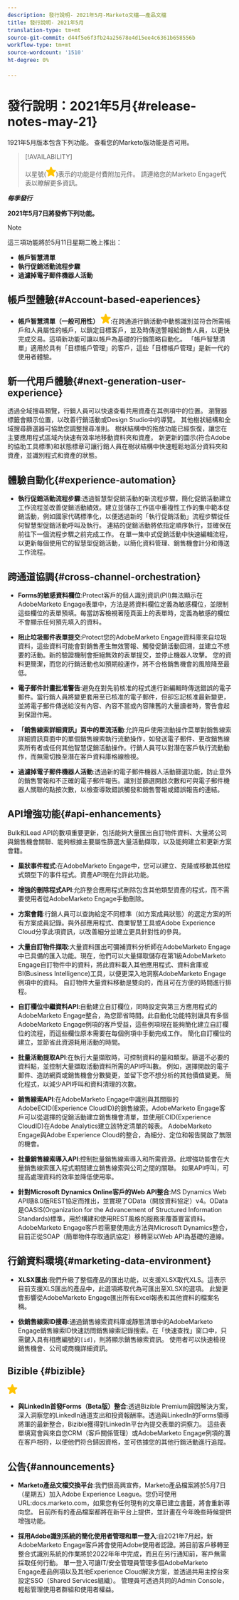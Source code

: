 ```yaml
---
description: 發行說明- 2021年5月-Marketo文檔——產品文檔
title: 發行說明- 2021年5月
translation-type: tm+mt
source-git-commit: d44f5e6f3fb24a25678e4d15ee4c6361b658556b
workflow-type: tm+mt
source-wordcount: '1510'
ht-degree: 0%

---
```


# 發行說明：2021年5月{#release-notes-may-21}

1921年5月版本包含下列功能。 查看您的Marketo版功能是否可用。

>[!AVAILABILITY]
>
>以星號(![](assets/yellow-star.png))表示的功能是付費附加元件。 請連絡您的Marketo Engage代表以瞭解更多資訊。

**_每季發行_**

**2021年5月7日將發佈下列功能。**

>[!NOTE]
>
>這三項功能將於5月11日星期二晚上推出：
>
>* **帳戶智慧清單**
>* **執行促銷活動流程步驟**
>* **過濾掉電子郵件機器人活動**


## 帳戶型體驗{#Account-based-eaperiences}

* **帳戶智慧清單（一般可用性）** ![](assets/yellow-star.png):在跨通道行銷活動中動態識別並符合所需帳戶和人員屬性的帳戶，以鎖定目標客戶，並及時傳送警報給銷售人員，以更快完成交易。這項新功能可讓以帳戶為基礎的行銷策略自動化。 「帳戶智慧清單」適用於具有「目標帳戶管理」的客戶，這些「目標帳戶管理」是新一代的使用者體驗。

## 新一代用戶體驗{#next-generation-user-experience}

透過全域搜尋預覽，行銷人員可以快速查看共用資產在其例項中的位置。 瀏覽器標籤會顯示位置，以改善行銷活動或Design Studio中的導覽。 其他樹狀結構和全域搜尋篩選器可協助您調整搜尋准則。 樹狀結構中的拖放功能已經恢復，讓您在主要應用程式區域內快速有效率地移動資料夾和資產。 新更新的圖示(符合Adobe的協助工具標準)和狀態標章可讓行銷人員在樹狀結構中快速輕鬆地區分資料夾和資產，並識別程式和資產的狀態。

## 體驗自動化{#experience-automation}

* **執行促銷活動流程步驟**:透過智慧型促銷活動的新流程步驟，簡化促銷活動建立工作流程並改善促銷活動績效。建立並儲存工作區中重複性工作的集中範本促銷活動，例如國家代碼標準化，以便透過新的「執行促銷活動」流程步驟從任何智慧型促銷活動呼叫及執行。 連結的促銷活動將依指定順序執行，並確保在前往下一個流程步驟之前完成工作。 在單一集中式促銷活動中快速編輯流程，以更新每個使用它的智慧型促銷活動，以簡化資料管理、銷售機會計分和傳送工作流程。

## 跨通道協調{#cross-channel-orchestration}

* **Forms的敏感資料欄位**:Protect客戶的個人識別資訊(PII)無法顯示在AdobeMarketo Engage表單中，方法是將資料欄位定義為敏感欄位，並限制這些欄位的表單預填。每當訪客檢視著陸頁面上的表單時，定義為敏感的欄位不會顯示任何預先填入的資料。

* **阻止垃圾郵件表單提交**:Protect您的AdobeMarketo Engage資料庫來自垃圾資料，這些資料可能會對銷售產生無效警報、觸發促銷活動回溯，並建立不想要的活動。新的驗證機制會拒絕無效的表單提交，並停止機器人攻擊。 您的資料更簡潔，而您的行銷活動也如預期般運作，將不合格銷售機會的風險降至最低。

* **電子郵件計畫批准警告**:避免在對先前核准的程式進行新編輯時傳送錯誤的電子郵件。當行銷人員將變更套用至已核准的電子郵件，但卻忘記核准最新變更，並將電子郵件傳送給沒有內容、內容不當或內容陳舊的大量讀者時，警告會起到保證作用。

* **「銷售線索詳細資訊」頁中的單流活動**:允許用戶使用流動操作菜單對銷售線索詳細資訊頁面中的單個銷售線索執行流動操作，如發送電子郵件、更改銷售線索所有者或任何其他智慧促銷活動操作。行銷人員可以對潛在客戶執行流動動作，而無需切換至潛在客戶資料庫格線檢視。

* **過濾掉電子郵件機器人活動**:透過新的電子郵件機器人活動篩選功能，防止意外的銷售警報和不正確的電子郵件報告。識別並篩選開啟次數和可與電子郵件機器人關聯的點按次數，以檢查導致錯誤觸發和銷售警報或錯誤報告的連結。

## API增強功能{#api-enhancements}

Bulk和Lead API的數項重要更新，包括能夠大量匯出自訂物件資料、大量將公司與銷售機會關聯、能夠根據主要屬性篩選大量活動擷取，以及能夠建立和更新方案會籍。

* **巢狀事件程式**:在AdobeMarketo Engage中，您可以建立、克隆或移動其他程式類型下的事件程式。資產API現在允許此功能。

* **增強的刪除程式API**:允許整合應用程式刪除包含其他類型資產的程式，而不需要使用者從AdobeMarketo Engage手動刪除。

* **方案會籍**:行銷人員可以查詢給定不同標準（如方案成員狀態）的選定方案的所有方案成員記錄。與外部應用程式、商業智慧工具或Adobe Experience Cloud分享此項資訊，以改善細分並建立更具針對性的參與。

* **大量自訂物件擷取**:大量資料匯出可彌補資料分析師在AdobeMarketo Engage中已具備的匯入功能。現在，他們可以大量擷取儲存在第1級AdobeMarketo Engage自訂物件中的資料，將此資料載入其他應用程式、資料倉庫或BI(Business Intelligence)工具，以便更深入地洞察AdobeMarketo Engage例項中的資料。  自訂物件大量資料移動是雙向的，而且可在方便的時間進行排程。

* **自訂欄位中繼資料API**:自動建立自訂欄位，同時設定與第三方應用程式的AdobeMarketo Engage整合，為您節省時間。此自動化功能特別讓具有多個AdobeMarketo Engage例項的客戶受益，這些例項現在能夠簡化建立自訂欄位的流程，而這些欄位原本需要在每個例項中手動完成工作。 簡化自訂欄位的建立，並節省此資源耗用活動的時間。

* **批量活動提取API**:在執行大量擷取時，可控制資料的量和類型。篩選不必要的資料點，並控制大量擷取活動資料所需的API呼叫數。  例如，選擇開啟的電子郵件、造訪網頁或銷售機會分數變更，並留下您不想分析的其他價值變更。 簡化程式，以減少API呼叫和資料清理的次數。

* **銷售線索API**:在AdobeMarketo Engage中識別與其關聯的AdobeECID(Experience CloudID)的銷售線索。AdobeMarketo Engage客戶可以從選擇的促銷活動建立銷售機會清單，並使用ECID(Experience CloudID)在Adobe Analytics建立該特定清單的報表。 AdobeMarketo Engage與Adobe Experience Cloud的整合，為細分、定位和報告開啟了無限的機會。

* **批量銷售線索導入API**:控制批量銷售線索導入和所需資源。此增強功能會在大量銷售線索匯入程式期間建立銷售線索與公司之間的關聯。 如果API呼叫，可提高處理資料的效率並降低使用率。

* **針對Microsoft Dynamics Online客戶的Web API整合**:MS Dynamics Web API隨8.0版REST協定而推出，並實現了OData（開放資料協定）v4。OData是OASIS(Organization for the Advancement of Structured Information Standards)標準，用於構建和使用REST風格的服務來覆蓋豐富資料。 AdobeMarketo Engage客戶若需要使用此方法與Microsoft Dynamics整合，目前正從SOAP（簡單物件存取通訊協定）移轉至以Web API為基礎的連線。

## 行銷資料環境{#marketing-data-environment}

* **XLSX匯出**:我們升級了整個產品的匯出功能，以支援XLSX取代XLS。這表示目前支援XLS匯出的產品中，此選項將取代為可匯出至XLSX的選項。 此變更會影響從AdobeMarketo Engage匯出所有Excel報表和其他資料的檔案名稱。

* **依銷售線索ID搜尋**:通過銷售線索資料庫或靜態清單中的AdobeMarketo Engage銷售線索ID快速訪問銷售線索記錄搜索。在「快速查找」窗口中，只需鍵入具有相應編號的`[id]`，則將顯示銷售線索資訊。 使用者可以快速檢視銷售機會、公司或商機詳細資訊。

## Bizible {#bizible}

![](assets/yellow-star.png)

* **與LinkedIn首發Forms（Beta版）整合**:透過Bizible Premium歸因解決方案，深入洞察您的LinkedIn通道支出和投資報酬率。透過與LinkedIn的Forms領導將軍的最新整合，Bizible獲得對LinkedIn平台內提交表單的洞察力。 這些表單填寫會與來自您CRM（客戶關係管理）或AdobeMarketo Engage例項的潛在客戶相符，以便他們符合歸因資格，並可依據您的其他行銷活動進行追蹤。

## 公告{#announcements}

* **Marketo產品文檔交換平台**:我們很高興宣佈，Marketo產品檔案將於5月7日（星期五）加入Adobe Experience League。您仍可使用URL:docs.marketo.com，如果您有任何現有的文章已建立書籤，將會重新導向您。 目前所有的產品檔案都將在新平台上提供，並計畫在今年晚些時候提供增強功能。

* **採用Adobe識別系統的簡化使用者管理和單一登入**:自2021年7月起，新AdobeMarketo Engage客戶將會使用Adobe使用者認證。將目前客戶移轉至整合式識別系統的作業將於2022年年中完成，而且在另行通知前，客戶無需採取任何行動。 單一登入可讓IT/安全管理員管理多個AdobeMarketo Engage產品例項以及其他Experience Cloud解決方案，並透過共用主控台來設定SSO（Shared Services組織）。 管理員可透過共同的Admin Console，輕鬆管理使用者群組和使用者權益。
